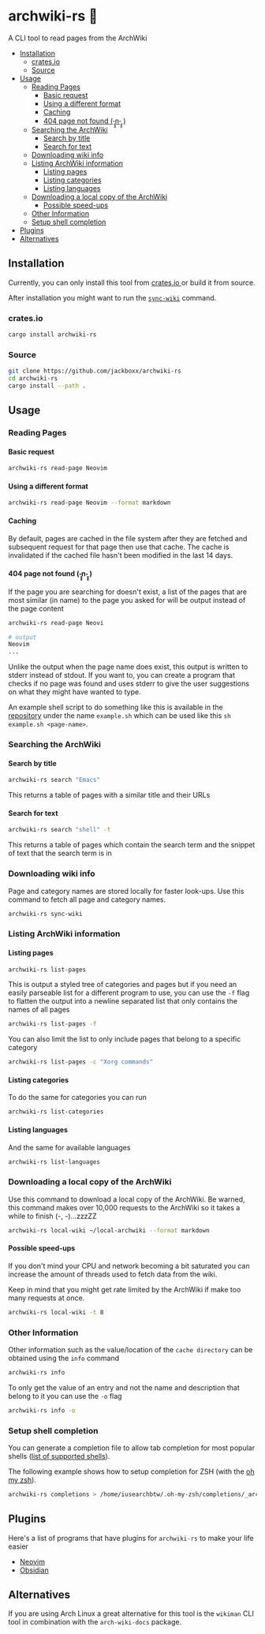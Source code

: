 # archwiki-rs 📖
A CLI tool to read pages from the ArchWiki

<!-- toc -->

- [Installation](#installation)
  * [crates.io](#cratesio)
  * [Source](#source)
- [Usage](#usage)
  * [Reading Pages](#reading-pages)
    + [Basic request](#basic-request)
    + [Using a different format](#using-a-different-format)
    + [Caching](#caching)
    + [404 page not found (-̥̥̥n-̥̥̥ )](#404-page-not-found--%CC%A5%CC%A5%CC%A5n-%CC%A5%CC%A5%CC%A5-)
  * [Searching the ArchWiki](#searching-the-archwiki)
    + [Search by title](#search-by-title)
    + [Search for text](#search-for-text)
  * [Downloading wiki info](#downloading-wiki-info)
  * [Listing ArchWiki information](#listing-archwiki-information)
    + [Listing pages](#listing-pages)
    + [Listing categories](#listing-categories)
    + [Listing languages](#listing-languages)
  * [Downloading a local copy of the ArchWiki](#downloading-a-local-copy-of-the-archwiki)
    + [Possible speed-ups](#possible-speed-ups)
  * [Other Information](#other-information)
  * [Setup shell completion](#setup-shell-completion)
- [Plugins](#plugins)
- [Alternatives](#alternatives)

<!-- tocstop -->

## Installation
Currently, you can only install this tool from [ crates.io ](https://crates.io/crates/archwiki-rs) 
or build it from source.

After installation you might want to run the [`sync-wiki`](#downloading-wiki-info) command.

### crates.io

```sh
cargo install archwiki-rs
```
### Source

```sh
git clone https://github.com/jackboxx/archwiki-rs
cd archwiki-rs
cargo install --path .
```

## Usage

### Reading Pages

#### Basic request

```sh
archwiki-rs read-page Neovim
```

#### Using a different format
```sh
archwiki-rs read-page Neovim --format markdown
```

#### Caching

By default, pages are cached in the file system after they are fetched and subsequent
request for that page then use that cache. The cache is invalidated if the cached file hasn't 
been modified in the last 14 days.

#### 404 page not found (-̥̥̥n-̥̥̥ )

If the page you are searching for doesn't exist, a list of the pages that are most similar
(in name) to the page you asked for will be output instead of the page content 

```sh
archwiki-rs read-page Neovi

# output
Neovim
...
```

Unlike the output when the page name does exist, this output is written to stderr instead
of stdout. If you want to, you can create a program that checks if no page was found and
uses stderr to give the user suggestions on what they might have wanted to type.


An example shell script to do something like this is available in the [repository](https://github.com/jackboxx/archwiki-rs)
under the name `example.sh` which can be used like this `sh example.sh <page-name>`.

### Searching the ArchWiki

#### Search by title

```sh
archwiki-rs search "Emacs"
```

This returns a table of pages with a similar title and their URLs 

#### Search for text

```sh
archwiki-rs search "shell" -t
```

This returns a table of pages which contain the search term and the snippet of text
that the search term is in

### Downloading wiki info

Page and category names are stored locally for faster look-ups.
Use this command to fetch all page and category names. 

```sh
archwiki-rs sync-wiki
```

### Listing ArchWiki information

#### Listing pages

```sh
archwiki-rs list-pages
```

This is output a styled tree of categories and pages but if you need an easily parseable
list for a different program to use, you can use the `-f` flag to flatten the output into a
newline separated list that only contains the names of all pages

```sh
archwiki-rs list-pages -f
```

You can also limit the list to only include pages that belong to a specific category

```sh
archwiki-rs list-pages -c "Xorg commands"
```

#### Listing categories

To do the same for categories you can run

```sh
archwiki-rs list-categories
```

#### Listing languages

And the same for available languages

```sh
archwiki-rs list-languages
```

### Downloading a local copy of the ArchWiki

Use this command to download a local copy of the ArchWiki. Be warned, this command makes over
10,000 requests to the ArchWiki so it takes a while to finish (-, -)…zzzZZ

```sh
archwiki-rs local-wiki ~/local-archwiki --format markdown
```

#### Possible speed-ups

If you don't mind your CPU and network becoming a bit saturated you can increase the
amount of threads used to fetch data from the wiki. 

Keep in mind that you might get rate limited by the ArchWiki if make too many requests at once.

```sh
archwiki-rs local-wiki -t 8
```


### Other Information

Other information such as the value/location of the `cache directory` can be obtained
using the `info` command

```sh
archwiki-rs info
```

To only get the value of an entry and not the name and description that belong to it you
can use the `-o` flag

```sh
archwiki-rs info -o
```

### Setup shell completion

You can generate a completion file to allow tab completion for most popular shells 
([list of supported shells](https://docs.rs/clap_complete/latest/clap_complete/shells/enum.Shell.html)).


The following example shows how to setup completion for ZSH (with the [oh my zsh](https://github.com/ohmyzsh/ohmyzsh)).

```sh
archwiki-rs completions > /home/iusearchbtw/.oh-my-zsh/completions/_archwiki-rs
```

## Plugins

Here's a list of programs that have plugins for `archwiki-rs` to make your life easier

- [Neovim](https://github.com/Jackboxx/archwiki-nvim)
- [Obsidian](https://github.com/Jackboxx/archwiki-obsidian)

## Alternatives

If you are using Arch Linux a great alternative for this tool is the `wikiman` CLI tool
in combination with the `arch-wiki-docs` package.

